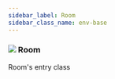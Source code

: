 ```yaml
---
sidebar_label: Room
sidebar_class_name: env-base
---
```


### ![](/img/wiki/base.png) Room
Room's entry class<br/>

